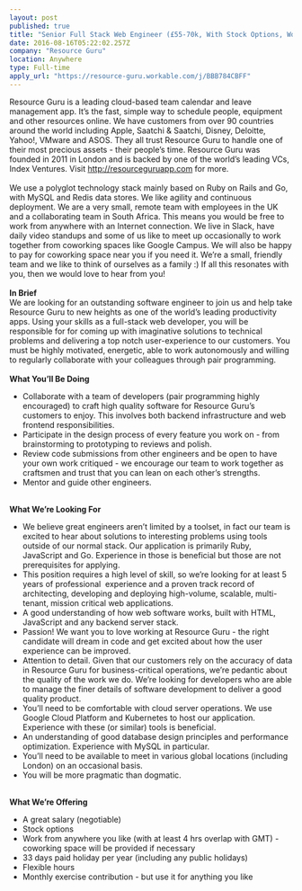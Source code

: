 ```yaml
---
layout: post
published: true
title: "Senior Full Stack Web Engineer (£55-70k, With Stock Options, Work Remotely)"
date: 2016-08-16T05:22:02.257Z
company: "Resource Guru"
location: Anywhere
type: Full-time
apply_url: "https://resource-guru.workable.com/j/BBB784CBFF"
---
```


<div>Resource Guru is a leading cloud-based team calendar and leave management app. It&#x2019;s the fast, simple way to schedule people, equipment and other resources online. We have customers from over 90 countries around the world including Apple, Saatchi &amp; Saatchi, Disney, Deloitte, Yahoo!, VMware and ASOS. They all trust Resource Guru to handle one of their most precious assets - their people&#x2019;s time. Resource Guru was founded in 2011 in London and is backed by one of the world&#x2019;s leading VCs, Index Ventures. Visit <a href="http://resourceguruapp.com">http://resourceguruapp.com</a> for more.</div><div class="paragraph_break"><br></div><div>We use a polyglot technology stack mainly based on Ruby on Rails and Go, with MySQL and Redis data stores. We like agility and continuous deployment. We are a very small, remote team with employees in the UK and a collaborating team in South Africa. This means you would be free to work from anywhere with an Internet connection. We live in Slack, have daily video standups and some of us like to meet up occasionally to work together from coworking spaces like Google Campus. We will also be happy to pay for coworking space near you if you need it. We&#x2019;re a small, friendly team and we like to think of ourselves as a family :) If all this resonates with you, then we would love to hear from you!</div><div class="paragraph_break"><br></div><div><strong>In Brief</strong></div><div>We are looking for an outstanding software engineer to join us and help take Resource Guru to new heights as one of the world&#x2019;s leading productivity apps. Using your skills as a full-stack web developer, you will be responsible for for coming up with imaginative solutions to technical problems and delivering a top notch user-experience to our customers. You must be highly motivated, energetic, able to work autonomously and willing to regularly collaborate with your colleagues through pair programming.</div><div class="paragraph_break"><br></div><div><strong>What You&#x2019;ll Be Doing</strong></div><ul><li>Collaborate with a team of developers (pair programming highly encouraged) to craft high quality software for Resource Guru&#x2019;s customers to enjoy. This involves both backend infrastructure and web frontend responsibilities.</li><li>Participate in the design process of every feature you work on - from brainstorming to prototyping to reviews and polish.</li><li>Review code submissions from other engineers and be open to have your own work critiqued - we encourage our team to work together as craftsmen and trust that you can lean on each other&#x2019;s strengths.</li><li>Mentor and guide other engineers.</li></ul><div class="paragraph_break"><br></div><div><strong>What We&#x2019;re Looking For</strong></div><ul><li>We believe great engineers aren&#x2019;t limited by a toolset, in fact our team is excited to hear about solutions to interesting problems using tools outside of our normal stack. Our application is primarily Ruby, JavaScript and Go. Experience in those is beneficial but those are not prerequisites for applying.</li><li>This position requires a high level of skill, so we&#x2019;re looking for at least 5 years of professional &#xA0;experience and a proven track record of architecting, developing and deploying high-volume, scalable, multi-tenant, mission critical web applications.</li><li>A good understanding of how web software works, built with HTML, JavaScript and any backend server stack.</li><li>Passion! We want you to love working at Resource Guru - the right candidate will dream in code and get excited about how the user experience can be improved.</li><li>Attention to detail. Given that our customers rely on the accuracy of data in Resource Guru for business-critical operations, we&#x2019;re pedantic about the quality of the work we do. We&#x2019;re looking for developers who are able to manage the finer details of software development to deliver a good quality product.</li><li>You&#x2019;ll need to be comfortable with cloud server operations. We use Google Cloud Platform and Kubernetes to host our application. Experience with these (or similar) tools is beneficial.</li><li>An understanding of good database design principles and performance optimization. Experience with MySQL in particular.</li><li>You&#x2019;ll need to be available to meet in various global locations (including London) on an occasional basis.</li><li>You will be more pragmatic than dogmatic.</li></ul><div class="paragraph_break"><br></div><div><strong>What We&#x2019;re Offering</strong></div><ul><li>A great salary (negotiable)</li><li>Stock options</li><li>Work from anywhere you like (with at least 4 hrs overlap with GMT) - coworking space will be provided if necessary</li><li>33 days paid holiday per year (including any public holidays)</li><li>Flexible hours</li><li>Monthly exercise contribution - but use it for anything you like</li></ul>